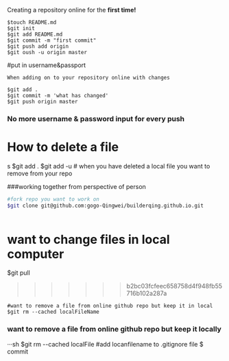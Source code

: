Creating a repository online for the <b>first time!</b>
```
$touch README.md
$git init
$git add README.md
$git commit -m "first commit"
$git push add origin
$git oush -u origin master
```
#put in username&passport
```
When adding on to your repository online with changes

$git add .
$git commit -m 'what has changed'
$git push origin master
```

### No more username & password input for every push

# How to delete a file
s
$git add .
$git add -u # when you have deleted a local file you want to remove from your repo


###working together from perspective of person

``` sh
#fork repo you want to work on
$git clone git@github.com:gogo-Qingwei/builderqing.github.io.git
 
```

# want to change files in local computer
$git pull
>>>>>>> b2bc03fcfeec658758d4f948fb55716b102a287a
```
#want to remove a file from online github repo but keep it in local
$git rm --cached localFileName
```

### want to remove a file from online github repo but keep it locally

···sh
$git rm --cached localFile
#add locanfilename to .gitignore file $ commit
```